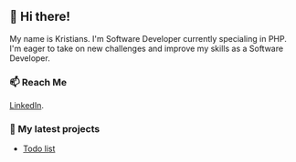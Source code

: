 ## 👋 Hi there!

My name is Kristians. I'm Software Developer currently specialing in PHP. I'm eager to take on new challenges and improve my skills as a Software Developer.

### 📫 Reach Me

[LinkedIn](https://www.linkedin.com/in/kristians-dimitrijevs/).

### :open_file_folder: My latest projects

- [Todo list](k-dimitrijevs/todo-task-v2)
